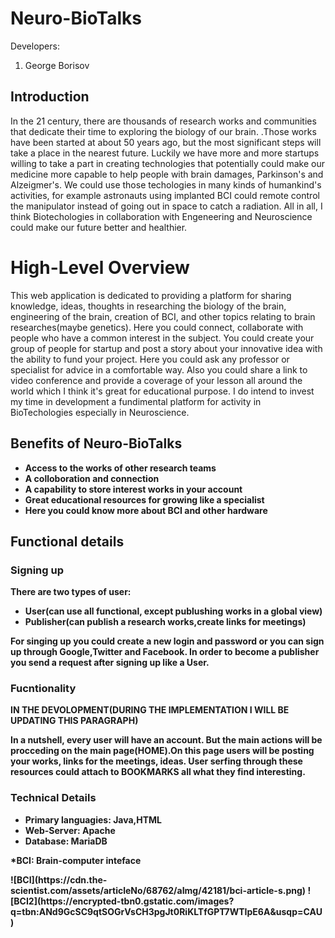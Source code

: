 # Neuro-BioTalks

 Developers:
1. George Borisov
<h2>Introduction</h2>
In the 21 century, there are thousands of research works and communities that dedicate their time to exploring the biology of our brain. 
.Those works have been started at about 50 years ago, but the most significant steps will take a place in the nearest future. Luckily we have more and more startups willing to take a part in creating technologies that potentially could make our medicine more capable to help people with 
brain damages, Parkinson's and Alzeigmer's. We could use those techologies in many kinds of humankind's activities, for example astronauts using implanted BCI could remote control the manipulator instead of going out in space to catch a radiation. All in all, I think Biotechologies in collaboration with Engeneering and Neuroscience could make our future better and healthier.
<h1>High-Level Overview</h1>
This web application is dedicated to providing a platform for sharing knowledge, ideas, thoughts in researching the biology of the brain, engineering of the brain, creation of BCI, and other topics relating to brain researches(maybe genetics). Here you could connect, collaborate with people who have a common interest in the subject. You could create your group of people for startup and post a story about your innovative idea with the ability to fund your project. Here you could ask any professor or specialist for advice in a comfortable way. Also you could share a link to video conference and provide a coverage of your lesson all around the world which I think it's great for educational purpose. I do intend to invest my time in development a fundimental platform for activity in BioTechologies especially in Neuroscience.
<h2> Benefits of Neuro-BioTalks</h2>
<ul>
<li><b> Access to the works of other research teams</b></li>
<li><b>A colloboration and connection</b></li>
<li><b> A capability to store interest works in your account</b></li>
<li><b> Great educational resources for growing like a specialist</b></li>
<li><b> Here you could know more about BCI and other hardware<b></li>
</ul> 
<h2> Functional details</h2>
<h3>Signing up</h3>
There are two types of user:
<ul>
<li><b>User(can use all functional, except publushing works in a global view)</b></li>
<li><b>Publisher(can publish a research works,create links for meetings)</b></li>
</ul>
For singing up you could create a new login and password or you can sign up through Google,Twitter and Facebook.
In order to become a publisher you send a request after signing up like a User.
<h3>Fucntionality</h3>
<b>IN THE DEVOLOPMENT(DURING THE IMPLEMENTATION I WILL BE UPDATING THIS PARAGRAPH)</b>
<p>
In a nutshell, every user will have an account. But the main actions will be procceding on the main page(HOME).On this page 
users will be posting your works, links for the meetings, ideas. User serfing through these resources could attach to BOOKMARKS all what they find interesting.  
<h3>Technical Details</h3>
<ul>
<li><b>Primary languagies: Java,HTML</b></li>
<li><b>Web-Server: Apache</b></li>
<li><b>Database: MariaDB</b></li>
</ul>



<p>*BCI: Brain-computer inteface</p>
![BCI](https://cdn.the-scientist.com/assets/articleNo/68762/aImg/42181/bci-article-s.png)
![BCI2](https://encrypted-tbn0.gstatic.com/images?q=tbn:ANd9GcSC9qtSOGrVsCH3pgJt0RiKLTfGPT7WTIpE6A&usqp=CAU)
